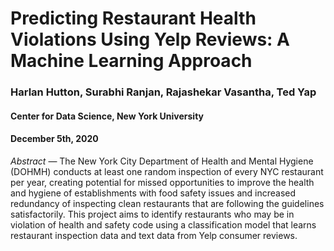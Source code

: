 # Predicting Restaurant Health Violations Using Yelp Reviews: A Machine Learning Approach
### Harlan Hutton, Surabhi Ranjan, Rajashekar Vasantha, Ted Yap
#### Center for Data Science, New York University
#### December 5th, 2020


*Abstract* — The New York City Department of Health and Mental Hygiene (DOHMH) conducts at least one random inspection of every NYC restaurant per year, creating potential for missed opportunities to improve the health and hygiene of establishments with food safety issues and increased redundancy of inspecting clean restaurants that are following the guidelines satisfactorily. This project aims to identify restaurants who may be in violation of health and safety code using a classification model that learns restaurant inspection data and text data from Yelp consumer reviews. 

